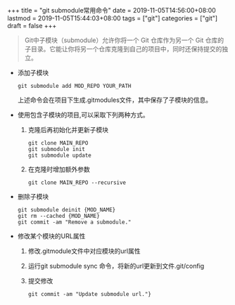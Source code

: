 +++
title = "git submodule常用命令"
date = 2019-11-05T14:56:00+08:00
lastmod = 2019-11-05T15:44:03+08:00
tags = ["git"]
categories = ["git"]
draft = false
+++

> Git中子模块（submodule）允许你将一个 Git 仓库作为另一个 Git 仓库的子目录。它能让你将另一个仓库克隆到自己的项目中，同时还保持提交的独立。

-   添加子模块

    ```nil
    git submodule add MOD_REPO YOUR_PATH
    ```

    上述命令会在项目下生成.gitmodules文件，其中保存了子模块的信息。
-   使用包含子模块的项目,可以采取下列两种方式。
    1.  克隆后再初始化并更新子模块

        ```shell
        git clone MAIN_REPO
        git submodule init
        git submodule update
        ```
    2.  在克隆时增加额外参数

        ```shell
        git clone MAIN_REPO --recursive
        ```
-   删除子模块

    ```shell
    git submodule deinit {MOD_NAME}
    git rm --cached {MOD_NAME}
    git commit -am "Remove a submodule."
    ```
-   修改某个模块的URL属性
    1.  修改.gitmodule文件中对应模块的url属性
    2.  运行git submodule sync 命令，将新的url更新到文件.git/config
    3.  提交修改

        ```shell
        git commit -am "Update submodule url."}
        ```